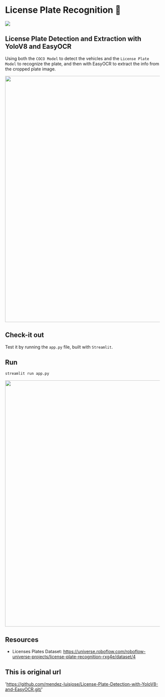 # License Plate Recognition 🚗

![](./license_detection.gif)

## License Plate Detection and Extraction with YoloV8 and EasyOCR

Using both the `COCO Model` to detect the vehicles and the `License Plate Model` to recognize the plate, and then with EasyOCR to extract the info from the cropped plate image.

<img src="./imgs/interface.png" width="800"/>

## Check-it out
Test it by running the `app.py` file, built with `Streamlit`.

## Run
```sh
streamlit run app.py
```

<img src="./imgs/interface2.png" width="800"/>

## Resources
- Licenses Plates Dataset: https://universe.roboflow.com/roboflow-universe-projects/license-plate-recognition-rxg4e/dataset/4


## This is original url
'https://github.com/mendez-luisjose/License-Plate-Detection-with-YoloV8-and-EasyOCR.git/'
